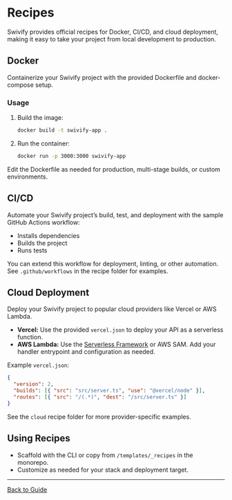# Recipes

Swivify provides official recipes for Docker, CI/CD, and cloud deployment, making it easy to take your project from local development to production.

## Docker

Containerize your Swivify project with the provided Dockerfile and docker-compose setup.

### Usage

1. Build the image:
   ```sh
   docker build -t swivify-app .
   ```
2. Run the container:
   ```sh
   docker run -p 3000:3000 swivify-app
   ```

Edit the Dockerfile as needed for production, multi-stage builds, or custom environments.

## CI/CD

Automate your Swivify project’s build, test, and deployment with the sample GitHub Actions workflow:

- Installs dependencies
- Builds the project
- Runs tests

You can extend this workflow for deployment, linting, or other automation. See `.github/workflows` in the recipe folder for examples.

## Cloud Deployment

Deploy your Swivify project to popular cloud providers like Vercel or AWS Lambda.

- **Vercel:** Use the provided `vercel.json` to deploy your API as a serverless function.
- **AWS Lambda:** Use the [Serverless Framework](https://www.serverless.com/) or AWS SAM. Add your handler entrypoint and configuration as needed.

Example `vercel.json`:

```json
{
  "version": 2,
  "builds": [{ "src": "src/server.ts", "use": "@vercel/node" }],
  "routes": [{ "src": "/(.*)", "dest": "/src/server.ts" }]
}
```

See the `cloud` recipe folder for more provider-specific examples.

## Using Recipes

- Scaffold with the CLI or copy from `/templates/_recipes` in the monorepo.
- Customize as needed for your stack and deployment target.

---

[Back to Guide](./)

